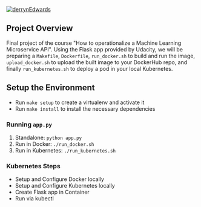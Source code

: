[![derrynEdwards](https://circleci.com/gh/derrynEdwards/microservices-project.svg?style=svg)](https://app.circleci.com/pipelines/github/derrynEdwards/microservices-project)

## Project Overview

Final project of the course "How to operationalize a Machine Learning Microservice API".
Using the Flask app provided by Udacity, we will be preparing a `Makefile`, `Dockerfile`,
`run_docker.sh` to build and run the image, `upload_docker.sh` to upload the built image
to your DockerHub repo, and finally `run_kubernetes.sh` to deploy a pod in your local
Kubernetes.

## Setup the Environment

* Run `make setup` to create a virtualenv and activate it
* Run `make install` to install the necessary dependencies

### Running `app.py`

1. Standalone:  `python app.py`
2. Run in Docker:  `./run_docker.sh`
3. Run in Kubernetes:  `./run_kubernetes.sh`

### Kubernetes Steps

* Setup and Configure Docker locally
* Setup and Configure Kubernetes locally
* Create Flask app in Container
* Run via kubectl
